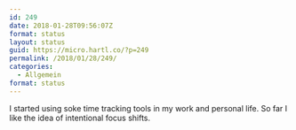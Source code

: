 ```yaml
---
id: 249
date: 2018-01-28T09:56:07Z
format: status
layout: status
guid: https://micro.hartl.co/?p=249
permalink: /2018/01/28/249/
categories:
  - Allgemein
format: status
---
```

I started using soke time tracking tools in my work and personal life. So far I like the idea of intentional focus shifts.